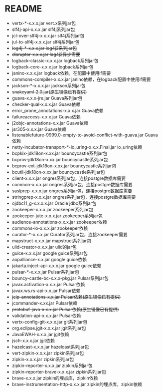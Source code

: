 # README

- vertx-*-x.x.x.jar vert.x系列jar包
- slf4j-api-x.x.x.jar slf4j系列jar包
- jcl-over-slf4j-x.x.x.jar slf4j系列jar包
- jul-to-slf4j-x.x.x.jar slf4j系列jar包
- ~~log4j-*-x.x.x.jar  log4j2系列jar包~~
- ~~disruptor-x.x.x.jar log4j2异步需要~~
- logback-classic-x.x.x.jar logback系列jar包
- logback-core-x.x.x.jar logback系列jar包
- janino-x.x.x.jar logback依赖，在配置中使用if需要
- commons-compiler-x.x.x.jar janino依赖，在logback配置中使用if需要
- jackson-*-x.x.x.jar jackson系列jar包
- ~~snakeyaml-2.0.jar(原生镜像已有提供)~~
- guava-x.x.x-jre.jar Guava系列jar包
- checker-qual-x.x.x.jar Guava依赖
- error_prone_annotations-x.x.x.jar Guava依赖
- failureaccess-x.x.x.jar Guava依赖
- j2objc-annotations-x.x.jar Guava依赖
- jsr305-x.x.x.jar Guava依赖
- listenablefuture-9999.0-empty-to-avoid-conflict-with-guava.jar Guava依赖
- netty-incubator-transport-*-io_uring-x.x.x.Final.jar io_uring依赖
- bcpkix-jdk18on-x.xx.jar bouncycastle系列jar包
- bcprov-jdk18on-x.xx.jar bouncycastle系列jar包
- bcprov-ext-jdk18on-x.xx.jar bouncycastle系列jar包
- bcutil-jdk18on-x.xx.jar bouncycastle系列jar包
- client-x.x.x.jar ongres系列jar包，连接postgre数据库需要
- common-x.x.x.jar ongres系列jar包，连接postgre数据库需要
- saslprep-x.x.x.jar ongres系列jar包，连接postgre数据库需要
- stringprep-x.x.x.jar ongres系列jar包，连接postgre数据库需要
- ojdbc11_g-x.x.x.x.jar Oracle jdbc系列jar包
- zookeeper-x.x.x.jar zookeeper系列jar包
- zookeeper-jute-x.x.x.jar zookeeper系列jar包
- audience-annotations-x.x.x.jar zookeeper依赖
- commons-io-x.x.x.jar zookeeper依赖
- curator-*-x.x.x.jar Curator系列jar包，连接zookeeper需要
- mapstruct-x.x.x.jar mapstruct系列jar包
- ulid-creator-x.x.x.jar ulid的jar包
- guice-x.x.x.jar google guice系列jar包
- aopalliance-x.x.jar google guice依赖
- jakarta.inject-api-x.x.x.jar google guice依赖
- pulsar-*-x.x.x.jar Pulsar系列jar包
- bouncy-castle-bc-x.x.x-pkg.jar Pulsar系列jar包
- javax.activation-x.x.x.jar Pulsar依赖
- javax.ws.rs-api-x.x.jar Pulsar依赖
- ~~jcip-annotations-x.x.jar Pulsar依赖(原生镜像已有提供)~~
- jcommander-x.xx.jar Pulsar依赖
- ~~protobuf-java-x.x.x.jar Pulsar依赖(原生镜像已有提供)~~
- validation-api-x.x.x.jar Pulsar依赖
- vertx-config-git-x.x.x.jar git系列jar包
- org.eclipse.jgit-x.x.x.jar jgit系列jar包
- JavaEWAH-x.x.x.jar jgit依赖
- jsch-x.x.x.jar jgit依赖
- hazelcast-x.x.x.jar hazelcast系列jar包
- vert-zipkin-x.x.x.jar zipkin系列jar包
- zipkin-x.x.x.jar zipkin系列jar包
- zipkin-reporter-x.x.x.jar zipkin系列jar包
- zipkin-reporter-brave-x.x.x.jar zipkin系列jar包
- brave-x.x.x.jar zipkin的埋点库，zipkin依赖
- brave-instrumentation-http-x.x.x.jar zipkin的埋点库，zipkin依赖
